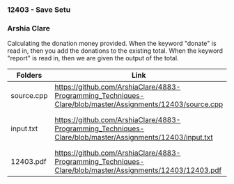 ### 12403 - Save Setu
### Arshia Clare

Calculating the donation money provided. When the keyword "donate" is read in, then you add the donations to the existing total. When the keyword "report" is read in, then we are given the output of the total.


| Folders     | Link | Description |
| ----------- | ---------------------- |---------------------- |
|source.cpp   | https://github.com/ArshiaClare/4883-Programming_Techniques-Clare/blob/master/Assignments/12403/source.cpp|it contains the source code           |
|input.txt    | https://github.com/ArshiaClare/4883-Programming_Techniques-Clare/blob/master/Assignments/12403/input.txt|input that I got from debug on uva    |
|12403.pdf    | https://github.com/ArshiaClare/4883-Programming_Techniques-Clare/blob/master/Assignments/12403/12403.pdf |the problem pdf                    |
